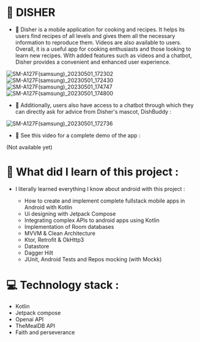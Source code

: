 # 🥗 DISHER

- 🔭 Disher is a mobile application for cooking and recipes. It helps its users find recipes of all levels and gives them all the necessary information to reproduce them.
Videos are also available to users. Overall, it is a useful app for cooking enthusiasts and those looking to learn new recipes. 
With added features such as videos and a chatbot, Disher provides a convenient and enhanced user experience.

![SM-A127F(samsung)_20230501_172302](https://user-images.githubusercontent.com/82777228/235496574-9f79dc87-3400-4645-9a14-f0f94857ffee.jpg)
![SM-A127F(samsung)_20230501_172430](https://user-images.githubusercontent.com/82777228/235496591-d8e14c94-ef9b-4549-909b-925a79ca24d3.jpg)
![SM-A127F(samsung)_20230501_174747](https://user-images.githubusercontent.com/82777228/235500130-9503bb89-92c6-43b1-97a2-ce1ce8a1870e.jpg)
![SM-A127F(samsung)_20230501_174800](https://user-images.githubusercontent.com/82777228/235500140-b91ef71e-a757-4e96-96eb-f52107e9e628.jpg)


- 🔭 Additionally, users also have access to a chatbot through which they can directly ask for advice from Disher's mascot, DishBuddy :

![SM-A127F(samsung)_20230501_172736](https://user-images.githubusercontent.com/82777228/235496991-2bb94dd7-6b4a-477a-b5c1-bc238c84076c.jpg)

- 📸 See this video for a complete demo of the app :

(Not available yet)

# 🤔 What did I learn of this project :

- I literally learned everything I know about android with this project :

  - How to create and implement complete fullstack mobile apps in Android with Kotlin
  - Ui designing with Jetpack Compose
  - Integrating complex APIs to android apps using Kotlin 
  - Implementation of Room databases
  - MVVM & Clean Architecture
  - Ktor, Retrofit & OkHttp3
  - Datastore
  - Dagger Hilt
  - JUnit, Android Tests and Repos mocking (with Mockk)

# 💻 Technology stack  :

- Kotlin
- Jetpack compose
- Openai API
- TheMealDB API
- Faith and perseverance
